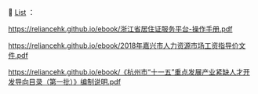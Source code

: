 
📕 [List](readme.md) ：

https://reliancehk.github.io/ebook/浙江省居住证服务平台-操作手册.pdf

https://reliancehk.github.io/ebook/2018年嘉兴市人力资源市场工资指导价文件.pdf

https://reliancehk.github.io/ebook/《杭州市“十一五”重点发展产业紧缺人才开发导向目录（第一批）》编制说明.pdf


